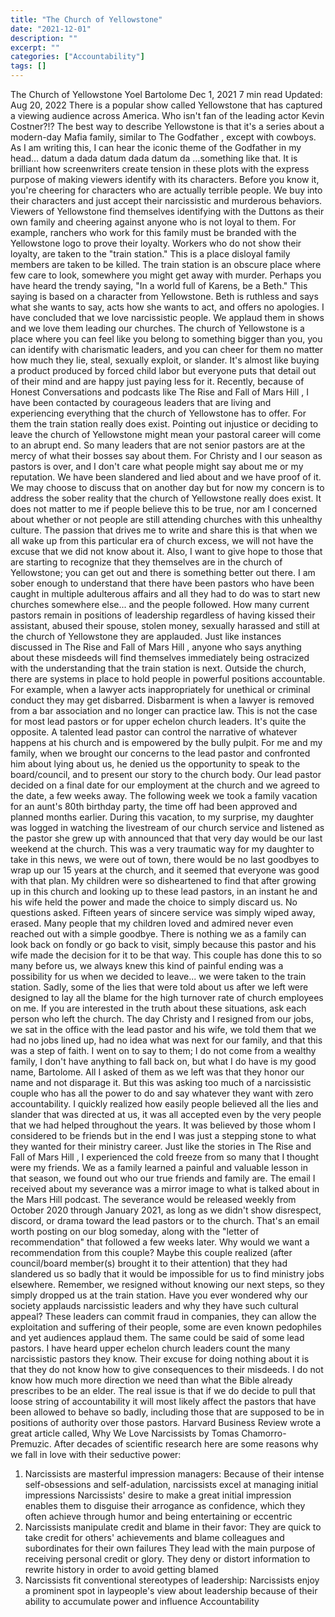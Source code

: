 ```yaml
---
title: "The Church of Yellowstone"
date: "2021-12-01"
description: ""
excerpt: ""
categories: ["Accountability"]
tags: []
---
```


The Church of Yellowstone
Yoel Bartolome
Dec 1, 2021
7 min read
Updated:
Aug 20, 2022
There is a popular show called
Yellowstone
that has captured a viewing audience across America. Who isn't fan of the leading actor Kevin Costner?!? The best way to describe
Yellowstone
is that it's a series about a modern-day Mafia family, similar to
The Godfather
, except with cowboys. As I am writing this, I can hear the iconic theme of the Godfather in my head…
datum a dada datum dada datum da
...something like that. It is brilliant how screenwriters create tension in these plots with the express purpose of making viewers identify with its characters. Before you know it, you're cheering for characters who are actually terrible people. We buy into their characters and just accept their narcissistic and murderous behaviors. Viewers of
Yellowstone
find themselves identifying with the Duttons as their own family and cheering against anyone who is not loyal to them. For example, ranchers who work for this family must be branded with the Yellowstone logo to prove their loyalty. Workers who do not show their loyalty, are taken to the "train station." This is a place disloyal family members are taken to be killed. The train station is an obscure place where few care to look, somewhere you might get away with murder. Perhaps you have heard the trendy saying, "In a world full of Karens, be a Beth." This saying is based on a character from Yellowstone. Beth is ruthless and says what she wants to say, acts how she wants to act, and offers no apologies. I have concluded that we love narcissistic people. We applaud them in shows and we love them leading our churches. The church of Yellowstone is a place where you can feel like you belong to something bigger than you, you can identify with charismatic leaders, and you can cheer for them no matter how much they lie, steal, sexually exploit, or slander. It's almost like buying a product produced by forced child labor but everyone puts that detail out of their mind and are happy just paying less for it.
Recently, because of
Honest Conversations
and podcasts like
The Rise and Fall of Mars Hill
, I have been contacted by courageous leaders that are living and experiencing everything that the church of Yellowstone has to offer. For them the train station really does exist. Pointing out injustice or deciding to leave the church of Yellowstone might mean your pastoral career will come to an abrupt end. So many leaders that are not senior pastors are at the mercy of what their bosses say about them. For Christy and I our season as pastors is over, and I don't care what people might say about me or my reputation. We have been slandered and lied about and we have proof of it. We may choose to discuss that on another day but for now my concern is to address the sober reality that the church of Yellowstone really does exist. It does not matter to me if people believe this to be true, nor am I concerned about whether or not people are still attending churches with this unhealthy culture. The passion that drives me to write and share this is that when we all wake up from this particular era of church excess, we will not have the excuse that we did not know about it. Also, I want to give hope to those that are starting to recognize that they themselves are in the church of Yellowstone; you can get out and there is something better out there. I am sober enough to understand that there have been pastors who have been caught in multiple adulterous affairs and all they had to do was to start new churches somewhere else... and the people followed. How many current pastors remain in positions of leadership regardless of having kissed their assistant, abused their spouse, stolen money, sexually harassed and still at the church of Yellowstone they are applauded. Just like instances discussed in
The Rise and Fall of Mars Hill
, anyone who says anything about these misdeeds will find themselves immediately being ostracized with the understanding that the train station is next.
Outside the church, there are systems in place to hold people in powerful positions accountable. For example, when a lawyer acts inappropriately for unethical or criminal conduct they may get disbarred. Disbarment is when a lawyer is removed from a bar association and no longer can practice law. This is not the case for most lead pastors or for upper echelon church leaders. It's quite the opposite. A talented lead pastor can control the narrative of whatever happens at his church and is empowered by the bully pulpit. For me and my family, when we brought our concerns to the lead pastor and confronted him about lying about us, he denied us the opportunity to speak to the board/council, and to present our story to the church body. Our lead pastor decided on a final date for our employment at the church and we agreed to the date, a few weeks away. The following week we took a family vacation for an aunt's 80th birthday party, the time off had been approved and planned months earlier. During this vacation, to my surprise, my daughter was logged in watching the livestream of our church service and listened as the pastor she grew up with announced that that very day would be our last weekend at the church. This was a very traumatic way for my daughter to take in this news, we were out of town, there would be no last goodbyes to wrap up our 15 years at the church, and it seemed that everyone was good with that plan. My children were so disheartened to find that after growing up in this church and looking up to these lead pastors, in an instant he and his wife held the power and made the choice to simply discard us. No questions asked. Fifteen years of sincere service was simply wiped away, erased. Many people that my children loved and admired never even reached out with a simple goodbye. There is nothing we as a family can look back on fondly or go back to visit, simply because this pastor and his wife made the decision for it to be that way. This couple has done this to so many before us, we always knew this kind of painful ending was a possibility for us when we decided to leave... we were taken to the train station. Sadly, some of the lies that were told about us after we left were designed to lay all the blame for the high turnover rate of church employees on me. If you are interested in the truth about these situations, ask each person who left the church. The day Christy and I resigned from our jobs, we sat in the office with the lead pastor and his wife, we told them that we had no jobs lined up, had no idea what was next for our family, and that this was a step of faith. I went on to say to them; I do not come from a wealthy family, I don't have anything to fall back on, but what I do have is my good name, Bartolome. All I asked of them as we left was that they honor our name and not disparage it. But this was asking too much of a narcissistic couple who has all the power to do and say whatever they want with zero accountability. I quickly realized how easily people believed all the lies and slander that was directed at us, it was all accepted even by the very people that we had helped throughout the years. It was believed by those whom I considered to be friends but in the end I was just a stepping stone to what they wanted for their ministry career. Just like the stories in
The Rise and Fall of Mars Hill
, I experienced the cold freeze from so many that I thought were my friends. We as a family learned a painful and valuable lesson in that season, we found out who our true friends and family are. The email I received about my severance was a mirror image to what is talked about in the
Mars Hill
podcast. The severance would be released weekly from October 2020 through January 2021, as long as we didn't show disrespect, discord, or drama toward the lead pastors or to the church. That's an email worth posting on our blog someday, along with the "letter of recommendation" that followed a few weeks later. Why would we want a recommendation from this couple? Maybe this couple realized (after council/board member(s) brought it to their attention) that they had slandered us so badly that it would be impossible for us to find ministry jobs elsewhere. Remember, we resigned without knowing our next steps, so they simply dropped us at the train station.
Have you ever wondered why our society applauds narcissistic leaders and why they have such cultural appeal? These leaders can commit fraud in companies, they can allow the exploitation and suffering of their people, some are even known pedophiles and yet audiences applaud them. The same could be said of some lead pastors. I have heard upper echelon church leaders count the many narcissistic pastors they know. Their excuse for doing nothing about it is that they do not know how to give consequences to their misdeeds. I do not know how much more direction we need than what the Bible already prescribes to be an elder. The real issue is that if we do decide to pull that loose string of accountability it will most likely affect the pastors that have been allowed to behave so badly, including those that are supposed to be in positions of authority over those pastors.
Harvard Business Review wrote a great article called,
Why We Love Narcissists
by Tomas Chamorro-Premuzic. After decades of scientific research here are some reasons why we fall in love with their seductive power:
1. Narcissists are masterful impression managers:
Because of their intense self-obsessions and self-adulation, narcissists excel at managing initial impressions
Narcissists' desire to make a great initial impression enables them to disguise their arrogance as confidence, which they often achieve through humor and being entertaining or eccentric
2. Narcissists manipulate credit and blame in their favor:
They are quick to take credit for others' achievements and blame colleagues and subordinates for their own failures
They lead with the main purpose of receiving personal credit or glory. They deny or distort information to rewrite history in order to avoid getting blamed
3. Narcissists fit conventional stereotypes of leadership:
Narcissists enjoy a prominent spot in laypeople's view about leadership because of their ability to accumulate power and influence
Accountability
